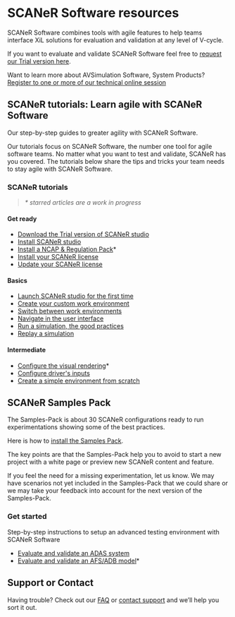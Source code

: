# SCANeR Software resources

SCANeR Software combines tools with agile features to help teams interface XiL solutions for evaluation and validation at any level of V-cycle.

If you want to evaluate and validate SCANeR Software feel free to [request our Trial version here](https://www.avsimulation.com/scaner-studio-trial/).

Want to learn more about AVSimulation Software, System Products? [Register to one or more of our technical online session](https://www.avsimulation.com/events/)

## SCANeR tutorials: Learn agile with SCANeR Software

Our step-by-step guides to greater agility with SCANeR Software.

Our tutorials focus on SCANeR Software, the number one tool for agile software teams. No matter what you want to test and validate, SCANeR has you covered. The tutorials below share the tips and tricks your team needs to stay agile with SCANeR Software.

### SCANeR tutorials

> *\* starred articles are a work in progress*

#### Get ready

* [Download the Trial version of SCANeR studio](./Pages/HT_Download_Trial_SCANeR/HT_Install_Trial_SCANeR.md)
* [Install SCANeR studio](./Pages/HT_Install_SCANeR_studio/HT_Install_SCANeR_studio.md)
* [Install a NCAP & Regulation Pack]()*
* [Install your SCANeR license](./Pages/HT_Install_SCANeR_license/Install_SCANeR_license.md)
* [Update your SCANeR license](./Pages/HT_Update_SCANeR_license/Update_SCANeR_license.md)

#### Basics

* [Launch SCANeR studio for the first time](./Pages/HT_FirstLaunch/HT_FirstLaunch.md)
* [Create your custom work environment](./Pages/HT_Create_custom_work_environment/HT_Create_A_New_Workspace.md)
* [Switch between work environments](./Pages/HT_Change_work_environment/HT_Change_work_environment.md)
* [Navigate in the user interface](./Pages/HT_Navigate/HT_Navigate.md)
* [Run a simulation, the good practices](./Pages/HT_Run_a_simulation_good_practices/HT_Run_a_simulation_good_practices.md)
* [Replay a simulation](./Pages/HT_Replay_Simulation/HT_Replay_Simulation.md)

#### Intermediate

* [Configure the visual rendering](./Pages/HT_configure_visual/HT_configure_visual.md)*
* [Configure driver's inputs](./Pages/HT_Configure_driver_input/Configure_Driver_Input.md)
* [Create a simple environment from scratch](./Pages/HT_Create_a_simple_environment_from_scratch/HT_Create_a_simple_environment_from_scratch.md)

## SCANeR Samples Pack

The Samples-Pack is about 30 SCANeR configurations ready to run experimentations showing some of the best practices.

Here is how to [install the Samples Pack](./Pages/HT_InstallSamplesPack/HT_InstallSamplesPack.md).

The key points are that the Samples-Pack help you to avoid to start a new project with a white page or preview new SCANeR content and feature.

If you feel the need for a missing experimentation, let us know. We may have scenarios not yet included in the Samples-Pack that we could share or we may take your feedback into account for the next version of the Samples-Pack.

### Get started

Step-by-step instructions to setup an advanced testing environment with SCANeR Software

* [Evaluate and validate an ADAS system](./Pages/HT_ADAS/HT_ADAS_index.md)
* [Evaluate and validate an AFS/ADB model](./Pages/HT_Evaluate_and_validate_AFS/HT_Evaluate_and_validate_AFS.md)*

## Support or Contact

Having trouble? Check out our [FAQ](http://stockage.scanersimulation.com/Evaluation/2021/SCANeRstudio_Evaluation_FAQ.pdf) or [contact support](support-scaner@avsimulation.fr) and we’ll help you sort it out.
